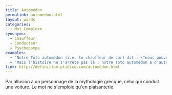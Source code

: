 ```yaml
---
title: Automédon
permalink: automedon.html
layout: words
categories:
  - Mot Complexe
synonyms:
  - Chauffeur
  - Conducteur
  - Psychopompe
examples:
  - "Notre Toto automédon (i.e. le chauffeur de car) dit : \"nous pouvons loger tout le monde !\" (cf. histoires)."
  - "Mais l'histoire ne s'arrête pas là : notre Toto automédon a d'autres potes automédons et ils rappliquent tous avec une infinité de cars contenant une infinité de Totos ! (cf. histoires)"
link: http://definition.ptidico.com/automédon.html
---
```


Par allusion à un personnage de la mythologie grecque, celui qui conduit une voiture. Le mot ne s'emploie qu'en plaisanterie.
